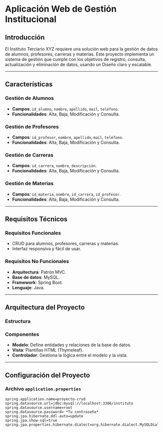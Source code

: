 # Aplicación Web de Gestión Institucional

## Introducción

El Instituto Terciario XYZ requiere una solución web para la gestión de datos de alumnos, profesores, carreras y materias. Este proyecto implementa un sistema de gestión que cumple con los objetivos de registro, consulta, actualización y eliminación de datos, usando un Diseño claro y escalable.

---

## Características

### Gestión de Alumnos
- **Campos**: `id_alumno`, `nombre`, `apellido`, `mail`, `teléfono`.
- **Funcionalidades**: Alta, Baja, Modificación y Consulta.

### Gestión de Profesores
- **Campos**: `id_profesor`, `nombre`, `apellido`, `mail`, `teléfono`.
- **Funcionalidades**: Alta, Baja, Modificación y Consulta.

### Gestión de Carreras
- **Campos**: `id_carrera`, `nombre`, `descripción`.
- **Funcionalidades**: Alta, Baja, Modificación y Consulta.

### Gestión de Materias
- **Campos**: `id_materia`, `nombre`, `id_carrera`, `id_profesor`.
- **Funcionalidades**: Alta, Baja, Modificación y Consulta.

---

## Requisitos Técnicos

### Requisitos Funcionales
- CRUD para alumnos, profesores, carreras y materias.
- Interfaz responsiva y fácil de usar.

### Requisitos No Funcionales
- **Arquitectura**: Patrón MVC.
- **Base de datos**: MySQL.
- **Framework**: Spring Boot.
- **Lenguaje**: Java.

---

## Arquitectura del Proyecto

### Estructura

### Componentes
- **Modelo**: Define entidades y relaciones de la base de datos.
- **Vista**: Plantillas HTML (Thymeleaf).
- **Controlador**: Gestiona la lógica entre el modelo y la vista.

---

## Configuración del Proyecto

### Archivo `application.properties`
```properties
spring.application.name=proyecto-crud
spring.datasource.url=jdbc:mysql://localhost:3306/instituto
spring.datasource.username=root
spring.datasource.password= *Tu contraseña*
spring.jpa.hibernate.ddl-auto=update
spring.jpa.show-sql=true
spring.jpa.properties.hibernate.dialect=org.hibernate.dialect.MySQLDialect



